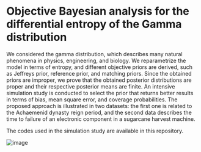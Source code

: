 # Objective Bayesian analysis for the differential entropy of the Gamma distribution
We considered the gamma distribution, which describes many natural phenomena in physics, engineering, and biology. We reparametrize the model in terms of entropy, and different objective priors are derived, such as Jeffreys prior, reference prior, and matching priors. Since the obtained priors are improper, we prove that the obtained posterior distributions are proper and their respective posterior means are finite. An intensive simulation study is conducted to select the prior that returns better results in terms of bias, mean square error, and coverage probabilities. The proposed approach is illustrated in two datasets: the first one is related to the Achaemenid dynasty reign period, and the second data describes the time to failure of an electronic component in a sugarcane harvest machine.

The codes used in the simulation study are available in this repository.

![image](https://github.com/eosafu/GammaEntropy/assets/70357973/12dd2714-4214-4b54-96bd-fcfb4e91ed75)
